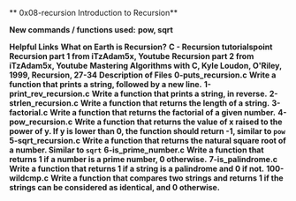 ** 0x08-recursion Introduction to Recursion**

**New commands / functions used:**
**pow, sqrt**

**Helpful Links**
**What on Earth is Recursion?**
**C - Recursion tutorialspoint**
**Recursion part 1 from iTzAdam5x, Youtube**
**Recursion part 2 from iTzAdam5x, Youtube**
**Mastering Algorithms with C, Kyle Loudon, O'Riley, 1999, Recursion, 27-34**
**Description of Files**
**0-puts_recursion.c**
**Write a function that prints a string, followed by a new line.**
**1-print_rev_recursion.c**
**Write a function that prints a string, in reverse.**
**2-strlen_recursion.c**
**Write a function that returns the length of a string.**
**3-factorial.c**
**Write a function that returns the factorial of a given number.**
**4-pow_recursion.c**
**Write a function that returns the value of x raised to the power of y. If y is lower than 0, the function should return -1, similar to ``pow``**
**5-sqrt_recursion.c**
**Write a function that returns the natural square root of a number. Similar to ``sqrt``**
**6-is_prime_number.c**
**Write a function that returns 1 if a number is a prime number, 0 otherwise.**
**7-is_palindrome.c**
**Write a function that returns 1 if a string is a palindrome and 0 if not.**
**100-wildcmp.c**
**Write a function that compares two strings and returns 1 if the strings can be considered as identical, and 0 otherwise.**
